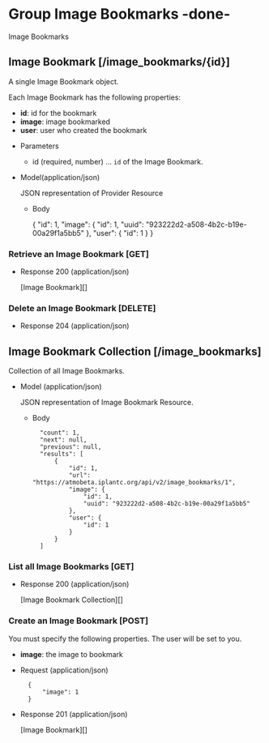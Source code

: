 # Group Image Bookmarks -done-
Image Bookmarks

## Image Bookmark [/image_bookmarks/{id}]
A single Image Bookmark object.

Each Image Bookmark has the following properties:

- **id**: id for the bookmark
- **image**: image bookmarked
- **user**: user who created the bookmark

+ Parameters
    + id (required, number) ... `id` of the Image Bookmark.

+ Model(application/json)

    JSON representation of Provider Resource

    + Body

        {
            "id": 1,
            "image": {
                "id": 1,
                "uuid": "923222d2-a508-4b2c-b19e-00a29f1a5bb5"
            },
            "user": {
                "id": 1
            }
        }


### Retrieve an Image Bookmark [GET]
+ Response 200 (application/json)

    [Image Bookmark][]


### Delete an Image Bookmark [DELETE]
+ Response 204 (application/json)


## Image Bookmark Collection [/image_bookmarks]
Collection of all Image Bookmarks.

+ Model (application/json)

    JSON representation of Image Bookmark Resource.

    + Body

            "count": 1,
            "next": null,
            "previous": null,
            "results": [
                {
                    "id": 1,
                    "url": "https://atmobeta.iplantc.org/api/v2/image_bookmarks/1",
                    "image": {
                        "id": 1,
                        "uuid": "923222d2-a508-4b2c-b19e-00a29f1a5bb5"
                    },
                    "user": {
                        "id": 1
                    }
                }
            ]

### List all Image Bookmarks [GET]
+ Response 200 (application/json)

    [Image Bookmark Collection][]

### Create an Image Bookmark [POST]
You must specify the following properties. The user will be set to you.

- **image**: the image to bookmark

+ Request (application/json)

        {
            "image": 1
        }

+ Response 201 (application/json)

    [Image Bookmark][]